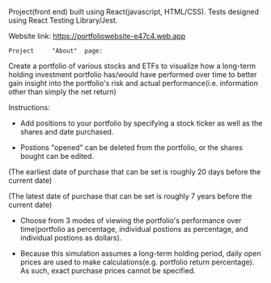 Project(front end) built using React(javascript, HTML/CSS). Tests designed using React Testing Library/Jest.

Website link: https://portfoliowebsite-e47c4.web.app




    Project     "About"  page:


Create a portfolio of various stocks and ETFs to visualize how a long-term holding investment portfolio has/would have performed over time to better gain insight into the portfolio's risk and actual performance(i.e. information other than simply the net return)


Instructions:

- Add positions to your portfolio by specifying a stock ticker as well as the shares and date purchased.

- Postions "opened" can be deleted from the portfolio, or the shares bought can be edited.

(The earliest date of purchase that can be set is roughly 20 days before the current date)

(The latest date of purchase that can be set is roughly 7 years before the current date)

- Choose from 3 modes of viewing the portfolio's performance over time(portfolio as percentage, individual postions as percentage, and individual postions as dollars).


- Because this simulation assumes a long-term holding period, daily open prices are used to make calculations(e.g. portfolio return percentage). As such, exact purchase prices cannot be specified.
